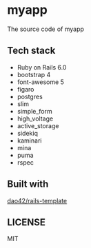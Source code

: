 # myapp
The source code of myapp

## Tech stack

* Ruby on Rails 6.0
* bootstrap 4
* font-awesome 5
* figaro
* postgres
* slim
* simple_form
* high_voltage
* active_storage
* sidekiq
* kaminari
* mina
* puma
* rspec

## Built with

[dao42/rails-template](https://github.com/dao42/rails-template)

## LICENSE

MIT
